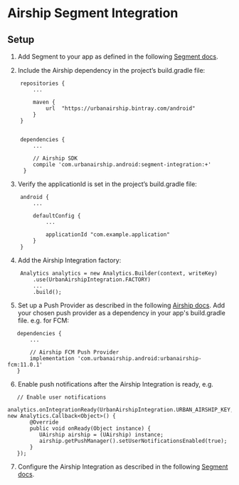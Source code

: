 # Airship Segment Integration

## Setup

1) Add Segment to your app as defined in the following [Segment docs](https://segment.com/docs/sources/mobile/android/).

2) Include the Airship dependency in the project’s build.gradle file:
```
    repositories {
        ...

        maven {
            url  "https://urbanairship.bintray.com/android"
        }
    }


    dependencies {
        ...

        // Airship SDK
        compile 'com.urbanairship.android:segment-integration:+'
     }
```

3) Verify the applicationId is set in the project’s build.gradle file:
```
    android {
        ...

        defaultConfig {
            ...

            applicationId "com.example.application"
        }
    }
```

4) Add the Airship Integration factory:
```
    Analytics analytics = new Analytics.Builder(context, writeKey)
        .use(UrbanAirshipIntegration.FACTORY)
        ...
        .build();
```

5) Set up a Push Provider as described in the following [Airship docs](https://docs.airship.com/platform/android/getting-started/#push-provider-setup). Add your chosen push provider as a dependency in your app's build.gradle file. e.g. for FCM:
```
   dependencies {
       ...

       // Airship FCM Push Provider
       implementation 'com.urbanairship.android:urbanairship-fcm:11.0.1'
   }
```

6) Enable push notifications after the Airship Integration is ready, e.g.
```
   // Enable user notifications
   analytics.onIntegrationReady(UrbanAirshipIntegration.URBAN_AIRSHIP_KEY, new Analytics.Callback<Object>() {
       @Override
       public void onReady(Object instance) {
          UAirship airship = (UAirship) instance;
          airship.getPushManager().setUserNotificationsEnabled(true);
       }
   });
```

7) Configure the Airship Integration as described in the following [Segment docs](https://segment.com/docs/destinations/urban-airship/).
